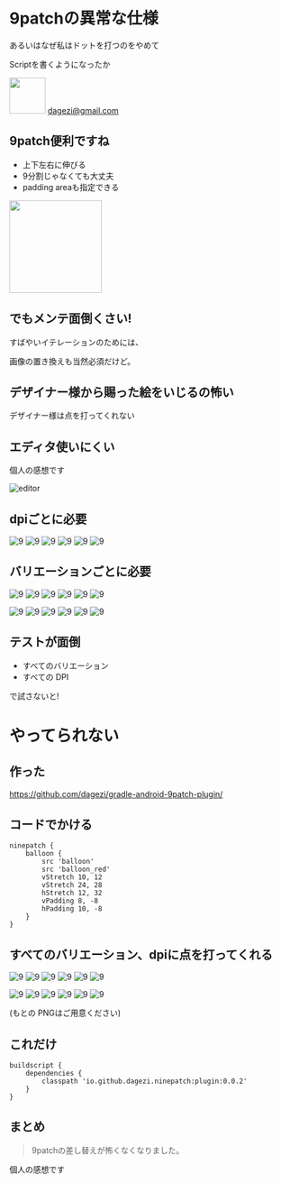 # 9patchの異常な仕様

あるいはなぜ私はドットを打つのをやめて

Scriptを書くようになったか

<img width="64px" src="Qmark.png"> dagezi@gmail.com 



## 9patch便利ですね

- 上下左右に伸びる
- 9分割じゃなくても大丈夫
- padding areaも指定できる

<img width="164px" src="drawable-mdpi/balloon.9.png">



## でもメンテ面倒くさい!
すばやいイテレーションのためには、

画像の置き換えも当然必須だけど。


## デザイナー様から賜った絵をいじるの怖い
デザイナー様は点を打ってくれない


## エディタ使いにくい
個人の感想です

![editor](9patch-editor.png)



## dpiごとに必要

![9](drawable-ldpi/balloon.9.png)
![9](drawable-mdpi/balloon.9.png)
![9](drawable-hdpi/balloon.9.png)
![9](drawable-xhdpi/balloon.9.png)
![9](drawable-xxhdpi/balloon.9.png)
![9](drawable-xxxhdpi/balloon.9.png)


## バリエーションごとに必要 

![9](drawable-ldpi/balloon.9.png)
![9](drawable-mdpi/balloon.9.png)
![9](drawable-hdpi/balloon.9.png)
![9](drawable-xhdpi/balloon.9.png)
![9](drawable-xxhdpi/balloon.9.png)
![9](drawable-xxxhdpi/balloon.9.png)

![9](drawable-ldpi/balloon_red.9.png)
![9](drawable-mdpi/balloon_red.9.png)
![9](drawable-hdpi/balloon_red.9.png)
![9](drawable-xhdpi/balloon_red.9.png)
![9](drawable-xxhdpi/balloon_red.9.png)
![9](drawable-xxxhdpi/balloon_red.9.png)



## テストが面倒

- すべてのバリエーション
- すべての DPI

で試さないと!



# やってられない



## 作った

https://github.com/dagezi/gradle-android-9patch-plugin/



## コードでかける

```
ninepatch {
    balloon {
        src 'balloon'
        src 'balloon_red'
        vStretch 10, 12
        vStretch 24, 28
        hStretch 12, 32
        vPadding 8, -8
        hPadding 10, -8
    }
}
```


## すべてのバリエーション、dpiに点を打ってくれる

![9](drawable-ldpi/balloon.9.png)
![9](drawable-mdpi/balloon.9.png)
![9](drawable-hdpi/balloon.9.png)
![9](drawable-xhdpi/balloon.9.png)
![9](drawable-xxhdpi/balloon.9.png)
![9](drawable-xxxhdpi/balloon.9.png)

![9](drawable-ldpi/balloon_red.9.png)
![9](drawable-mdpi/balloon_red.9.png)
![9](drawable-hdpi/balloon_red.9.png)
![9](drawable-xhdpi/balloon_red.9.png)
![9](drawable-xxhdpi/balloon_red.9.png)
![9](drawable-xxxhdpi/balloon_red.9.png)

(もとの PNGはご用意ください)



## これだけ

```
buildscript {
    dependencies {
        classpath 'io.github.dagezi.ninepatch:plugin:0.0.2'
    }
}
```



## まとめ

> 9patchの差し替えが怖くなくなりました。

個人の感想です
